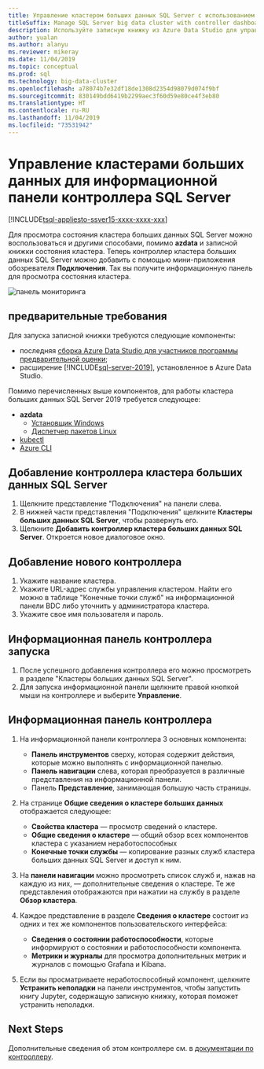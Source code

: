 ```yaml
---
title: Управление кластером больших данных SQL Server с использованием информационной панели контроллера
titleSuffix: Manage SQL Server big data cluster with controller dashboard
description: Используйте записную книжку из Azure Data Studio для управления кластером больших данных и устранения его неполадок.
author: yualan
ms.author: alanyu
ms.reviewer: mikeray
ms.date: 11/04/2019
ms.topic: conceptual
ms.prod: sql
ms.technology: big-data-cluster
ms.openlocfilehash: a78074b7e32df18de1308d2354d98079d074f9bf
ms.sourcegitcommit: 830149bdd6419b2299aec3f60d59e80ce4f3eb80
ms.translationtype: HT
ms.contentlocale: ru-RU
ms.lasthandoff: 11/04/2019
ms.locfileid: "73531942"
---
```

# <a name="manage-big-data-clusters-for-sql-server-controller-dashboard"></a>Управление кластерами больших данных для информационной панели контроллера SQL Server

[!INCLUDE[tsql-appliesto-ssver15-xxxx-xxxx-xxx](../includes/tsql-appliesto-ssver15-xxxx-xxxx-xxx.md)]

Для просмотра состояния кластера больших данных SQL Server можно воспользоваться и другими способами, помимо **azdata** и записной книжки состояния кластера. Теперь контроллер кластера больших данных SQL Server можно добавить с помощью мини-приложения обозревателя **Подключения**. Так вы получите информационную панель для просмотра состояния кластера.

![панель мониторинга](media/manage-with-controller-dashboard/controller-dashboard.png)
## <a name="prerequisites"></a>предварительные требования

Для запуска записной книжки требуются следующие компоненты:

* последняя [сборка Azure Data Studio для участников программы предварительной оценки](https://docs.microsoft.com/sql/big-data-cluster/deploy-big-data-tools?view=sqlallproducts-download-and-install-azure-data-studio-sql-server-2019-release-candidate-rc);
* расширение [!INCLUDE[sql-server-2019](../includes/sssqlv15-md.md)], установленное в Azure Data Studio.

Помимо перечисленных выше компонентов, для работы кластера больших данных SQL Server 2019 требуется следующее:

* **azdata**
    - [Установщик Windows](deploy-install-azdata-installer.md)
    - [Диспетчер пакетов Linux](deploy-install-azdata-linux-package.md)
* [kubectl](https://kubernetes.io/docs/tasks/tools/install-kubectl/#install-kubectl-binary-using-native-package-management)
* [Azure CLI](/cli/azure/install-azure-cli)

## <a name="add-sql-server-big-data-cluster-controller"></a>Добавление контроллера кластера больших данных SQL Server

1. Щелкните представление "Подключения" на панели слева.
2. В нижней части представления "Подключения" щелкните **Кластеры больших данных SQL Server**, чтобы развернуть его.
3. Щелкните **Добавить контроллер кластера больших данных SQL Server**. Откроется новое диалоговое окно.

## <a name="add-new-controller"></a>Добавление нового контроллера

1. Укажите название кластера.
2. Укажите URL-адрес службы управления кластером. Найти его можно в таблице "Конечные точки служб" на информационной панели BDC либо уточнить у администратора кластера.
3. Укажите свое имя пользователя и пароль.

## <a name="launch-controller-dashboard"></a>Информационная панель контроллера запуска

1. После успешного добавления контроллера его можно просмотреть в разделе "Кластеры больших данных SQL Server".
2. Для запуска информационной панели щелкните правой кнопкой мыши на контроллере и выберите **Управление**.

## <a name="controller-dashboard"></a>Информационная панель контроллера

1. На информационной панели контроллера 3 основных компонента:

    - **Панель инструментов** сверху, которая содержит действия, которые можно выполнять с информационной панелью.
    - **Панель навигации** слева, которая преобразуется в различные представления на информационной панели.
    - Панель **Представление**, занимающая большую часть страницы.

2. На странице **Общие сведения о кластере больших данных** отображается следующее:

    - **Свойства кластера** — просмотр сведений о кластере.
    - **Общие сведения о кластере** — общий обзор всех компонентов кластера с указанием неработоспособных
    - **Конечные точки службы** — копирование разных служб кластера больших данных SQL Server и доступ к ним.

3. На **панели навигации** можно просмотреть список служб и, нажав на каждую из них, — дополнительные сведения о кластере. Те же представления отображаются при нажатии на службу в разделе **Обзор кластера**.

4. Каждое представление в разделе **Сведения о кластере** состоит из одних и тех же компонентов пользовательского интерфейса:

    - **Сведения о состоянии работоспособности**, которые информируют о состоянии и работоспособности компонента.
    - **Метрики и журналы** для просмотра дополнительных метрик и журналов с помощью Grafana и Kibana.

1. Если вы просматриваете неработоспособный компонент, щелкните **Устранить неполадки** на панели инструментов, чтобы запустить книгу Jupyter, содержащую записную книжку, которая поможет устранить неполадки.

## <a name="next-steps"></a>Next Steps

Дополнительные сведения об этом контроллере см. в [документации по контроллеру](concept-controller.md).